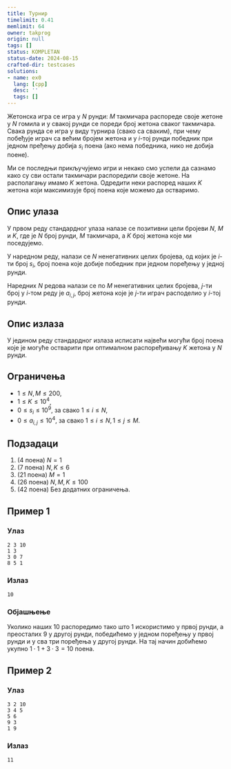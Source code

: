 ```yaml
---
title: Турнир
timelimit: 0.41
memlimit: 64
owner: takprog
origin: null
tags: []
status: KOMPLETAN
status-date: 2024-08-15
crafted-dir: testcases
solutions:
- name: ex0
  lang: [cpp]
  desc: ''
  tags: []
---
```


Жетонска игра се игра у $N$ рунди: $M$ такмичара распореде своје жетоне у $N$ гомила и у свакој рунди се пореди број жетона сваког такмичара. Свака рунда се игра у виду турнира (свако са сваким), при чему побеђује играч са већим бројем жетона и у $i$-тој рунди победник при једном пређењу добија $s_i$ поена (ако нема победника, нико не добија поене).

Ми се последњи прикључујемо игри и некако смо успели да сазнамо како су сви остали такмичари распоредили своје жетоне. На располагању имамо $K$ жетона. Одредити неки распоред наших $K$ жетона који максимизује број поена које можемо да остваримо.

## Опис улаза

У првом реду стандардног улаза налазе се позитивни цели бројеви $N$, $M$ и $K$, где је $N$ број рунди, $M$ такмичара, а $K$  број жетона које ми поседујемо. 

У наредном реду, налази се $N$ ненегативних целих бројева, од којих је $i$-ти број $s_i$, број поена које добије победник при једном поређењу у једној рунди.

Наредних $N$ редова налази се по $M$ ненегативних целих бројева, $j$-ти број у $i$-том реду је $a_{i,j}$, број жетона које је $j$-ти играч расподелио у $i$-тој рунди.

## Опис излаза

У једином реду стандардног излаза исписати највећи могући број поена које је могуће остварити при оптималном распоређивању $K$ жетона у $N$ рунди.

## Ограничења

- $1 \leq N, M \leq 200$,
- $1 \leq K \leq 10^4$,
- $0 \leq s_i \leq 10^9$, за свако $1 \leq i \leq N$,
- $0 \leq a_{i,j} \leq 10^4$, за свако $1 \leq i \leq N, 1\leq j \leq M$.

## Подзадаци

1. (4 поена) $N = 1$
2. (7 поена) $N, K \leq 6$
3. (21 поена) $M = 1$
4. (26 поена) $N, M, K \leq 100$
5. (42 поена) Без додатних ограничења.


## Пример 1

### Улаз

```
2 3 10
1 3
3 0 7
8 5 1
```

### Излаз

```
10
```

### Објашњење

Уколико наших $10$ распоредимо тако што $1$ искористимо у првој рунди, а преосталих $9$ у другој рунди, победићемо у једном поређењу у првој рунди и у сва три поређења у другој рунди. На тај начин добићемо укупно $1 \cdot 1 + 3 \cdot 3 = 10$ поена.

## Пример 2

### Улаз

```
3 2 10
3 4 5
5 6
9 3
1 9
```

### Излаз

```
11
```


